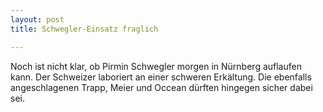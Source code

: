 ```yaml
---
layout: post
title: Schwegler-Einsatz fraglich

---
```


Noch ist nicht klar, ob Pirmin Schwegler morgen in Nürnberg auflaufen kann. Der Schweizer laboriert an einer schweren Erkältung. Die ebenfalls angeschlagenen Trapp, Meier und Occean dürften hingegen sicher dabei sei.



